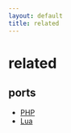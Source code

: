 ```yaml
---
layout: default
title: related
---
```


# related

## ports

* [PHP](http://webphp.simplesideias.com.br/)
* [Lua](http://dev.alt.textdrive.com/browser/LW/Web.lua)